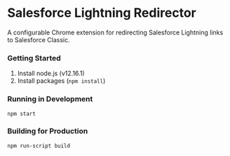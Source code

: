 # Salesforce Lightning Redirector
A configurable Chrome extension for redirecting Salesforce Lightning links to Salesforce Classic.

### Getting Started
1. Install node.js (v12.16.1)
1. Install packages (`npm install`)

### Running in Development
`npm start`

### Building for Production
`npm run-script build`